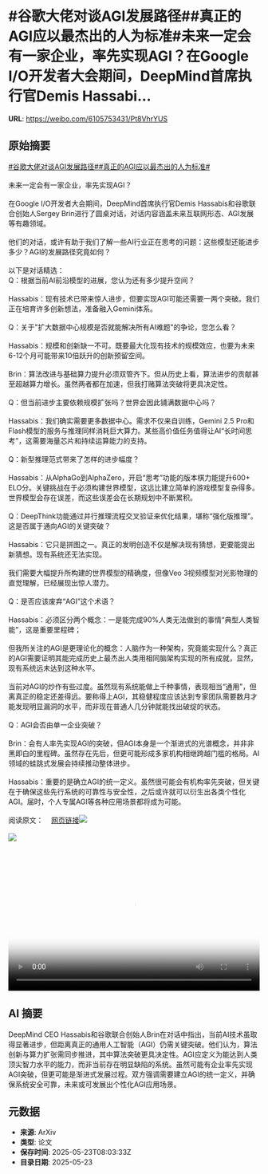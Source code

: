 # #谷歌大佬对谈AGI发展路径##真正的AGI应以最杰出的人为标准#未来一定会有一家企业，率先实现AGI？在Google I/O开发者大会期间，DeepMind首席执行官Demis Hassabi...

**URL**: https://weibo.com/6105753431/Pt8VhrYUS

## 原始摘要

<a href="https://m.weibo.cn/search?containerid=231522type%3D1%26t%3D10%26q%3D%23%E8%B0%B7%E6%AD%8C%E5%A4%A7%E4%BD%AC%E5%AF%B9%E8%B0%88AGI%E5%8F%91%E5%B1%95%E8%B7%AF%E5%BE%84%23&amp;extparam=%23%E8%B0%B7%E6%AD%8C%E5%A4%A7%E4%BD%AC%E5%AF%B9%E8%B0%88AGI%E5%8F%91%E5%B1%95%E8%B7%AF%E5%BE%84%23" data-hide=""><span class="surl-text">#谷歌大佬对谈AGI发展路径#</span></a><a href="https://m.weibo.cn/search?containerid=231522type%3D1%26t%3D10%26q%3D%23%E7%9C%9F%E6%AD%A3%E7%9A%84AGI%E5%BA%94%E4%BB%A5%E6%9C%80%E6%9D%B0%E5%87%BA%E7%9A%84%E4%BA%BA%E4%B8%BA%E6%A0%87%E5%87%86%23&amp;extparam=%23%E7%9C%9F%E6%AD%A3%E7%9A%84AGI%E5%BA%94%E4%BB%A5%E6%9C%80%E6%9D%B0%E5%87%BA%E7%9A%84%E4%BA%BA%E4%B8%BA%E6%A0%87%E5%87%86%23" data-hide=""><span class="surl-text">#真正的AGI应以最杰出的人为标准#</span></a><br><br>未来一定会有一家企业，率先实现AGI？<br><br>在Google I/O开发者大会期间，DeepMind首席执行官Demis Hassabis和谷歌联合创始人Sergey Brin进行了圆桌对话，对话内容涵盖未来互联网形态、AGI发展等有趣领域。<br><br>他们的对话，或许有助于我们了解一些AI行业正在思考的问题：这些模型还能进步多少？AGI的发展路径究竟如何？<br><br>以下是对话精选：<br>Q：根据当前AI前沿模型的进展，您认为还有多少提升空间？<br><br>Hassabis：现有技术已带来惊人进步，但要实现AGI可能还需要一两个突破。我们正在培育许多创新想法，准备融入Gemini体系。<br><br>Q：关于"扩大数据中心规模是否就能解决所有AI难题"的争论，您怎么看？<br><br>Hassabis：规模和创新缺一不可。既要最大化现有技术的规模效应，也要为未来6-12个月可能带来10倍跃升的创新预留空间。<br><br>Brin：算法改进与基础算力提升必须双管齐下。但从历史上看，算法进步的贡献甚至超越算力增长。虽然两者都在加速，但我打赌算法突破将更具决定性。<br><br>Q：但当前进步主要依赖规模扩张吗？世界会因此铺满数据中心吗？<br><br>Hassabis：我们确实需要更多数据中心。需求不仅来自训练，Gemini 2.5 Pro和Flash模型的服务与推理同样消耗巨大算力。某些高价值任务值得让AI“长时间思考”，这需要海量芯片和持续运算能力的支持。<br><br>Q：新型推理范式带来了怎样的进步幅度？<br><br>Hassabis：从AlphaGo到AlphaZero，开启“思考”功能的版本棋力能提升600+ ELO分。关键挑战在于必须构建世界模型，这远比建立简单的游戏模型复杂得多。世界模型会存在误差，而这些误差会在长期规划中不断累积。<br><br>Q：DeepThink功能通过并行推理流程交叉验证来优化结果，堪称“强化版推理”。这是否属于通向AGI的关键突破？<br><br>Hassabis：它只是拼图之一。真正的发明创造不仅是解决现有猜想，更要能提出新猜想。现有系统还无法实现。<br><br>我们需要大幅提升所构建的世界模型的精确度，但像Veo 3视频模型对光影物理的直觉理解，已经展现出惊人潜力。<br><br>Q：是否应该废弃“AGI”这个术语？<br><br>Hassabis：必须区分两个概念：一是能完成90%人类无法做到的事情“典型人类智能”，这是重要里程碑；<br><br>但我所关注的AGI是更理论化的概念：人脑作为一种架构，究竟能实现什么？真正的AGI需要证明其能完成历史上最杰出人类用相同脑架构实现的所有成就，显然，现有系统远未达到这种水平。<br><br>当前对AGI的炒作有些过度。虽然现有系统能做上千种事情，表现相当“通用”，但离真正的稳定还差得远。要称得上AGI，其稳健程度应该达到专家团队需要数月才能发现明显漏洞的水平，而非现在普通人几分钟就能找出破绽的状态。<br><br>Q：AGI会否由单一企业突破？<br><br>Brin：会有人率先实现AGI的突破，但AGI本身是一个渐进式的光谱概念，并非非黑即白的里程碑。虽然存在先后，但更可能形成多家机构相继跨越门槛的格局。AI领域的蛙跳式发展会持续推动整体进步。<br><br>Hassabis：重要的是确立AGI的统一定义。虽然很可能会有机构率先突破，但关键在于确保这些先行系统的可靠性与安全性，之后或许就可以衍生出各类个性化AGI。届时，个人专属AGI等各种应用场景都将成为可能。<br><br>阅读原文：<a href="https://weibo.cn/sinaurl?u=https%3A%2F%2Fwww.bigtechnology.com%2Fp%2Fdemis-hassabis-and-sergey-brin-on" data-hide=""><span class="url-icon"><img style="width: 1rem;height: 1rem" src="https://h5.sinaimg.cn/upload/2015/09/25/3/timeline_card_small_web_default.png" referrerpolicy="no-referrer"></span><span class="surl-text">网页链接</span></a><img style="" src="https://tvax3.sinaimg.cn/large/006Fd7o3gy1i1pd31kzadj30zk0jbn6q.jpg" referrerpolicy="no-referrer"><br><br><img style="" src="https://tvax3.sinaimg.cn/large/006Fd7o3ly1i1pd5tllmdj30k00k0jsc.jpg" referrerpolicy="no-referrer"><br><br><br clear="both"><div style="clear: both"></div><video controls="controls" poster="https://tvax3.sinaimg.cn/orj480/006Fd7o3ly1i1pd5syy7pj30k00k0jsc.jpg" style="width: 100%"><source src="https://f.video.weibocdn.com/o0/2FIywrB7lx08ot1rqI4g01041200J6yh0E010.mp4?label=mp4_720p&amp;template=720x720.24.0&amp;ori=0&amp;ps=1CwnkDw1GXwCQx&amp;Expires=1747990961&amp;ssig=pZG%2FURuDKR&amp;KID=unistore,video"><source src="https://f.video.weibocdn.com/o0/mLKoPFJBlx08ot1qMYHu01041200noAJ0E010.mp4?label=mp4_hd&amp;template=540x540.24.0&amp;ori=0&amp;ps=1CwnkDw1GXwCQx&amp;Expires=1747990961&amp;ssig=opJhCILM2F&amp;KID=unistore,video"><source src="https://f.video.weibocdn.com/o0/CTvrR4nIlx08ot1qvSMU01041200bu8y0E010.mp4?label=mp4_ld&amp;template=360x360.24.0&amp;ori=0&amp;ps=1CwnkDw1GXwCQx&amp;Expires=1747990961&amp;ssig=uthXxCxvNz&amp;KID=unistore,video"><p>视频无法显示，请前往<a href="https://video.weibo.com/show?fid=1034%3A5169457346052105" target="_blank" rel="noopener noreferrer">微博视频</a>观看。</p></video>

## AI 摘要

DeepMind CEO Hassabis和谷歌联合创始人Brin在对话中指出，当前AI技术虽取得显著进步，但距离真正的通用人工智能（AGI）仍需关键突破。他们认为，算法创新与算力扩张需同步推进，其中算法突破更具决定性。AGI应定义为能达到人类顶尖智力水平的能力，而非当前存在明显缺陷的系统。虽然可能有企业率先实现AGI突破，但更可能是渐进式发展过程。双方强调需要建立AGI的统一定义，并确保系统安全可靠，未来或可发展出个性化AGI应用场景。

## 元数据

- **来源**: ArXiv
- **类型**: 论文
- **保存时间**: 2025-05-23T08:03:33Z
- **目录日期**: 2025-05-23
